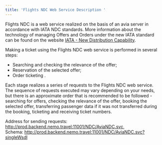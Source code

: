 ```yaml
---
title: 'Flights NDC Web Service Description '
---
```


Flights NDC is a web service realized on the basis of an avia server in accordance with IATA NDC standards. More information about the technology of managing Offers and Orders under the new IATA standard can be found on the website [IATA - New Distribution Capability](https://www.iata.org/whatwedo/airline-distribution/ndc/Pages/default.aspx).

Making a ticket using the Flights NDC web service is performed in several steps:

- Searching and checking the relevance of the offer;
- Reservation of the selected offer;
- Order ticketing .

Each stage realizes a series of requests to the Flights NDC web service. The sequence of requests executed may vary depending on your needs, but there is an approximate order that is recommended to be followed - searching for offers, checking the relevance of the offer, booking the selected offer, transferring passenger data if it was not transferred during the booking, ticketing and receiving ticket numbers.

Address for sending requests: 
http://prod.backend.nemo.travel:11001/NDC/AviaNDC.svc,	
Schema:	
http://prod.backend.nemo.travel:11001/NDC/AviaNDC.svc?singleWsdl



